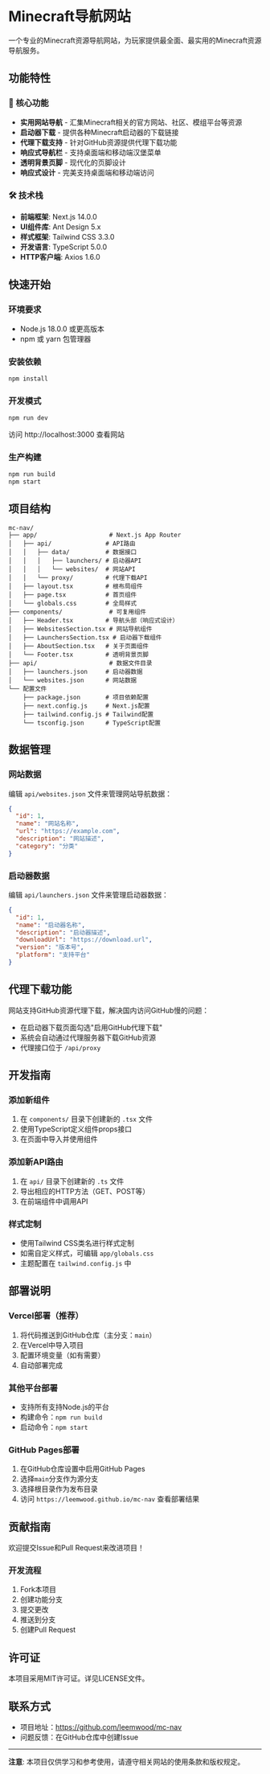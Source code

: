 # Minecraft导航网站

一个专业的Minecraft资源导航网站，为玩家提供最全面、最实用的Minecraft资源导航服务。

## 功能特性

### 🎯 核心功能
- **实用网站导航** - 汇集Minecraft相关的官方网站、社区、模组平台等资源
- **启动器下载** - 提供各种Minecraft启动器的下载链接
- **代理下载支持** - 针对GitHub资源提供代理下载功能
- **响应式导航栏** - 支持桌面端和移动端汉堡菜单
- **透明背景页脚** - 现代化的页脚设计
- **响应式设计** - 完美支持桌面端和移动端访问

### 🛠 技术栈
- **前端框架**: Next.js 14.0.0
- **UI组件库**: Ant Design 5.x
- **样式框架**: Tailwind CSS 3.3.0
- **开发语言**: TypeScript 5.0.0
- **HTTP客户端**: Axios 1.6.0

## 快速开始

### 环境要求
- Node.js 18.0.0 或更高版本
- npm 或 yarn 包管理器

### 安装依赖
```bash
npm install
```

### 开发模式
```bash
npm run dev
```
访问 http://localhost:3000 查看网站

### 生产构建
```bash
npm run build
npm start
```

## 项目结构

```
mc-nav/
├── app/                    # Next.js App Router
│   ├── api/               # API路由
│   │   ├── data/          # 数据接口
│   │   │   ├── launchers/ # 启动器API
│   │   │   └── websites/  # 网站API
│   │   └── proxy/         # 代理下载API
│   ├── layout.tsx         # 根布局组件
│   ├── page.tsx           # 首页组件
│   └── globals.css        # 全局样式
├── components/             # 可复用组件
│   ├── Header.tsx         # 导航头部（响应式设计）
│   ├── WebsitesSection.tsx # 网站导航组件
│   ├── LaunchersSection.tsx # 启动器下载组件
│   ├── AboutSection.tsx   # 关于页面组件
│   └── Footer.tsx         # 透明背景页脚
├── api/                    # 数据文件目录
│   ├── launchers.json     # 启动器数据
│   └── websites.json      # 网站数据
└── 配置文件
    ├── package.json       # 项目依赖配置
    ├── next.config.js     # Next.js配置
    ├── tailwind.config.js # Tailwind配置
    └── tsconfig.json      # TypeScript配置
```

## 数据管理

### 网站数据
编辑 `api/websites.json` 文件来管理网站导航数据：

```json
{
  "id": 1,
  "name": "网站名称",
  "url": "https://example.com",
  "description": "网站描述",
  "category": "分类"
}
```

### 启动器数据
编辑 `api/launchers.json` 文件来管理启动器数据：

```json
{
  "id": 1,
  "name": "启动器名称",
  "description": "启动器描述",
  "downloadUrl": "https://download.url",
  "version": "版本号",
  "platform": "支持平台"
}
```

## 代理下载功能

网站支持GitHub资源代理下载，解决国内访问GitHub慢的问题：

- 在启动器下载页面勾选"启用GitHub代理下载"
- 系统会自动通过代理服务器下载GitHub资源
- 代理接口位于 `/api/proxy`

## 开发指南

### 添加新组件
1. 在 `components/` 目录下创建新的 `.tsx` 文件
2. 使用TypeScript定义组件props接口
3. 在页面中导入并使用组件

### 添加新API路由
1. 在 `api/` 目录下创建新的 `.ts` 文件
2. 导出相应的HTTP方法（GET、POST等）
3. 在前端组件中调用API

### 样式定制
- 使用Tailwind CSS类名进行样式定制
- 如需自定义样式，可编辑 `app/globals.css`
- 主题配置在 `tailwind.config.js` 中

## 部署说明

### Vercel部署（推荐）
1. 将代码推送到GitHub仓库（主分支：`main`）
2. 在Vercel中导入项目
3. 配置环境变量（如有需要）
4. 自动部署完成

### 其他平台部署
- 支持所有支持Node.js的平台
- 构建命令：`npm run build`
- 启动命令：`npm start`

### GitHub Pages部署
1. 在GitHub仓库设置中启用GitHub Pages
2. 选择`main`分支作为源分支
3. 选择根目录作为发布目录
4. 访问 `https://leemwood.github.io/mc-nav` 查看部署结果

## 贡献指南

欢迎提交Issue和Pull Request来改进项目！

### 开发流程
1. Fork本项目
2. 创建功能分支
3. 提交更改
4. 推送到分支
5. 创建Pull Request

## 许可证

本项目采用MIT许可证。详见LICENSE文件。

## 联系方式

- 项目地址：https://github.com/leemwood/mc-nav
- 问题反馈：在GitHub仓库中创建Issue

---

**注意**: 本项目仅供学习和参考使用，请遵守相关网站的使用条款和版权规定。